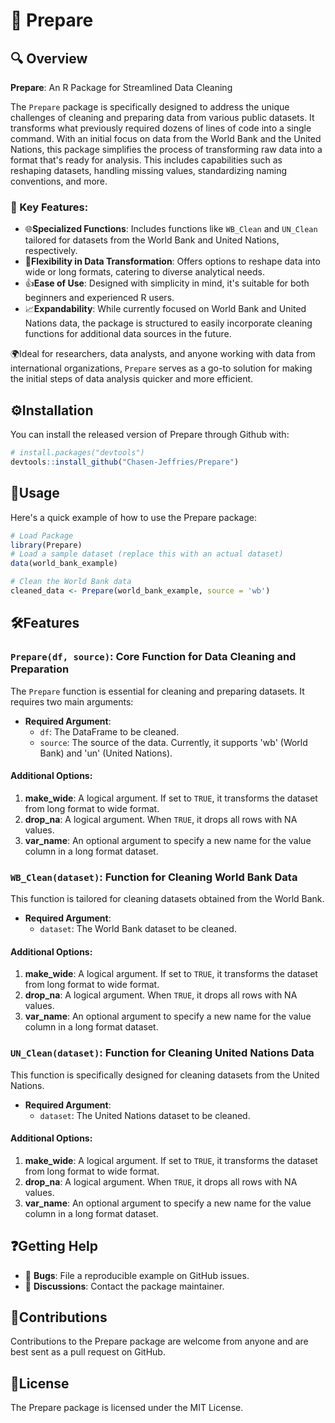 # 🌟 Prepare

## 🔍 Overview

**Prepare**: An R Package for Streamlined Data Cleaning

The `Prepare` package is specifically designed to address the unique challenges of cleaning and preparing data from various public datasets. It transforms what previously required dozens of lines of code into a single command. With an initial focus on data from the World Bank and the United Nations, this package simplifies the process of transforming raw data into a format that's ready for analysis. This includes capabilities such as reshaping datasets, handling missing values, standardizing naming conventions, and more. 

### 🔑 Key Features:

- 🌐**Specialized Functions**: Includes functions like `WB_Clean` and `UN_Clean` tailored for datasets from the World Bank and United Nations, respectively.
- 🔄**Flexibility in Data Transformation**: Offers options to reshape data into wide or long formats, catering to diverse analytical needs.
- 👍**Ease of Use**: Designed with simplicity in mind, it's suitable for both beginners and experienced R users.
- 📈**Expandability**: While currently focused on World Bank and United Nations data, the package is structured to easily incorporate cleaning functions for additional data sources in the future.

🌍Ideal for researchers, data analysts, and anyone working with data from international organizations, `Prepare` serves as a go-to solution for making the initial steps of data analysis quicker and more efficient.


## ⚙️Installation

You can install the released version of Prepare through Github with:

```r
# install.packages("devtools")
devtools::install_github("Chasen-Jeffries/Prepare")
```

## 🚀Usage

Here's a quick example of how to use the Prepare package:

```r
# Load Package
library(Prepare)
# Load a sample dataset (replace this with an actual dataset)
data(world_bank_example)

# Clean the World Bank data
cleaned_data <- Prepare(world_bank_example, source = 'wb')
```

## 🛠️Features

### `Prepare(df, source)`: Core Function for Data Cleaning and Preparation

The `Prepare` function is essential for cleaning and preparing datasets. It requires two main arguments:

- **Required Argument**:
  - `df`: The DataFrame to be cleaned.
  - `source`: The source of the data. Currently, it supports 'wb' (World Bank) and 'un' (United Nations).

#### Additional Options:

1. **make_wide**: A logical argument. If set to `TRUE`, it transforms the dataset from long format to wide format.
2. **drop_na**: A logical argument. When `TRUE`, it drops all rows with NA values.
3. **var_name**: An optional argument to specify a new name for the value column in a long format dataset.

### `WB_Clean(dataset)`: Function for Cleaning World Bank Data

This function is tailored for cleaning datasets obtained from the World Bank.

- **Required Argument**:
  - `dataset`: The World Bank dataset to be cleaned.

#### Additional Options:

1. **make_wide**: A logical argument. If set to `TRUE`, it transforms the dataset from long format to wide format.
2. **drop_na**: A logical argument. When `TRUE`, it drops all rows with NA values.
3. **var_name**: An optional argument to specify a new name for the value column in a long format dataset.

### `UN_Clean(dataset)`: Function for Cleaning United Nations Data

This function is specifically designed for cleaning datasets from the United Nations.

- **Required Argument**:
  - `dataset`: The United Nations dataset to be cleaned.

#### Additional Options:

1. **make_wide**: A logical argument. If set to `TRUE`, it transforms the dataset from long format to wide format.
2. **drop_na**: A logical argument. When `TRUE`, it drops all rows with NA values.
3. **var_name**: An optional argument to specify a new name for the value column in a long format dataset.

## ❓Getting Help
- 🐞 **Bugs**: File a reproducible example on GitHub issues.
- 💬 **Discussions**: Contact the package maintainer.

## 🤝Contributions

Contributions to the Prepare package are welcome from anyone and are best sent as a pull request on GitHub.

## 📜License

The Prepare package is licensed under the MIT License.
